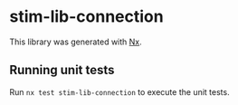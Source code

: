 # stim-lib-connection

This library was generated with [Nx](https://nx.dev).

## Running unit tests

Run `nx test stim-lib-connection` to execute the unit tests.

